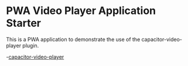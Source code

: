 # PWA Video Player Application Starter
This is a PWA application to demonstrate the use of the capacitor-video-player plugin.

 -[capacitor-video-player](https://www.npmjs.com/package/capacitor-video-player)

